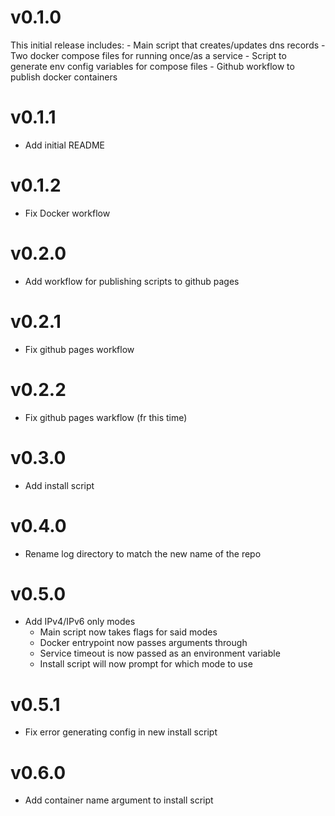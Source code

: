 # v0.1.0
This initial release includes:
    - Main script that creates/updates dns records
    - Two docker compose files for running once/as a service
    - Script to generate env config variables for compose files
    - Github workflow to publish docker containers

# v0.1.1
* Add initial README

# v0.1.2
* Fix Docker workflow

# v0.2.0
* Add workflow for publishing scripts to github pages

# v0.2.1
* Fix github pages workflow

# v0.2.2
* Fix github pages warkflow (fr this time)

# v0.3.0
* Add install script

# v0.4.0
* Rename log directory to match the new name of the repo

# v0.5.0
* Add IPv4/IPv6 only modes
    - Main script now takes flags for said modes
    - Docker entrypoint now passes arguments through
    - Service timeout is now passed as an environment variable
    - Install script will now prompt for which mode to use

# v0.5.1
* Fix error generating config in new install script

# v0.6.0
* Add container name argument to install script
